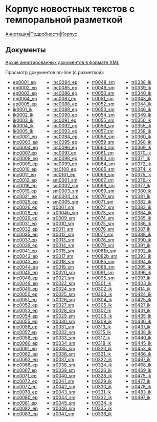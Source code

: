# Корпус новостных текстов с темпоральной разметкой

[Аннотация](https://yes2helen.github.io/RuTimeCor/index.html)|[Подробности](https://yes2helen.github.io/RuTimeCor/details.html)|[Корпус](https://yes2helen.github.io/RuTimeCor/files.html)

## Документы

[Архив аннотированных документов в формате XML](https://yes2helen.github.io/RuTimeCor/files/docs_xml.zip)

Просмотр документов on-line (с разметкой):

<ul style="columns: 4">
<li><a href="https:\\yes2helen.github.io\RuTimeCor\/files/ep0001_ep.html">ep0001_ep</a></li>
<li><a href="https:\\yes2helen.github.io\RuTimeCor\/files/ep0002_ep.html">ep0002_ep</a></li>
<li><a href="https:\\yes2helen.github.io\RuTimeCor\/files/ep0003_ep.html">ep0003_ep</a></li>
<li><a href="https:\\yes2helen.github.io\RuTimeCor\/files/ep0004_ep.html">ep0004_ep</a></li>
<li><a href="https:\\yes2helen.github.io\RuTimeCor\/files/ep0005_ep.html">ep0005_ep</a></li>
<li><a href="https:\\yes2helen.github.io\RuTimeCor\/files/ik0001_ik.html">ik0001_ik</a></li>
<li><a href="https:\\yes2helen.github.io\RuTimeCor\/files/ik0002_ik.html">ik0002_ik</a></li>
<li><a href="https:\\yes2helen.github.io\RuTimeCor\/files/ik0003_ik.html">ik0003_ik</a></li>
<li><a href="https:\\yes2helen.github.io\RuTimeCor\/files/ik0004_ik.html">ik0004_ik</a></li>
<li><a href="https:\\yes2helen.github.io\RuTimeCor\/files/ik0005_ik.html">ik0005_ik</a></li>
<li><a href="https:\\yes2helen.github.io\RuTimeCor\/files/inc0001_ep.html">inc0001_ep</a></li>
<li><a href="https:\\yes2helen.github.io\RuTimeCor\/files/inc0003_ep.html">inc0003_ep</a></li>
<li><a href="https:\\yes2helen.github.io\RuTimeCor\/files/inc0004_ep.html">inc0004_ep</a></li>
<li><a href="https:\\yes2helen.github.io\RuTimeCor\/files/inc0007_ep.html">inc0007_ep</a></li>
<li><a href="https:\\yes2helen.github.io\RuTimeCor\/files/inc0008_ep.html">inc0008_ep</a></li>
<li><a href="https:\\yes2helen.github.io\RuTimeCor\/files/inc0009_ep.html">inc0009_ep</a></li>
<li><a href="https:\\yes2helen.github.io\RuTimeCor\/files/inc0010_ep.html">inc0010_ep</a></li>
<li><a href="https:\\yes2helen.github.io\RuTimeCor\/files/inc0011_ep.html">inc0011_ep</a></li>
<li><a href="https:\\yes2helen.github.io\RuTimeCor\/files/inc0012_ep.html">inc0012_ep</a></li>
<li><a href="https:\\yes2helen.github.io\RuTimeCor\/files/inc0016_ep.html">inc0016_ep</a></li>
<li><a href="https:\\yes2helen.github.io\RuTimeCor\/files/inc0019_ep.html">inc0019_ep</a></li>
<li><a href="https:\\yes2helen.github.io\RuTimeCor\/files/inc0021_ep.html">inc0021_ep</a></li>
<li><a href="https:\\yes2helen.github.io\RuTimeCor\/files/inc0025_ep.html">inc0025_ep</a></li>
<li><a href="https:\\yes2helen.github.io\RuTimeCor\/files/inc0026_ep.html">inc0026_ep</a></li>
<li><a href="https:\\yes2helen.github.io\RuTimeCor\/files/inc0028_ep.html">inc0028_ep</a></li>
<li><a href="https:\\yes2helen.github.io\RuTimeCor\/files/inc0029_ep.html">inc0029_ep</a></li>
<li><a href="https:\\yes2helen.github.io\RuTimeCor\/files/inc0031_ep.html">inc0031_ep</a></li>
<li><a href="https:\\yes2helen.github.io\RuTimeCor\/files/inc0032_ep.html">inc0032_ep</a></li>
<li><a href="https:\\yes2helen.github.io\RuTimeCor\/files/inc0035_ep.html">inc0035_ep</a></li>
<li><a href="https:\\yes2helen.github.io\RuTimeCor\/files/inc0037_ep.html">inc0037_ep</a></li>
<li><a href="https:\\yes2helen.github.io\RuTimeCor\/files/inc0039_ep.html">inc0039_ep</a></li>
<li><a href="https:\\yes2helen.github.io\RuTimeCor\/files/inc0041_ep.html">inc0041_ep</a></li>
<li><a href="https:\\yes2helen.github.io\RuTimeCor\/files/inc0042_ep.html">inc0042_ep</a></li>
<li><a href="https:\\yes2helen.github.io\RuTimeCor\/files/inc0043_ep.html">inc0043_ep</a></li>
<li><a href="https:\\yes2helen.github.io\RuTimeCor\/files/inc0044_ep.html">inc0044_ep</a></li>
<li><a href="https:\\yes2helen.github.io\RuTimeCor\/files/inc0045_ep.html">inc0045_ep</a></li>
<li><a href="https:\\yes2helen.github.io\RuTimeCor\/files/inc0046_ep.html">inc0046_ep</a></li>
<li><a href="https:\\yes2helen.github.io\RuTimeCor\/files/inc0048_ep.html">inc0048_ep</a></li>
<li><a href="https:\\yes2helen.github.io\RuTimeCor\/files/inc0049_ep.html">inc0049_ep</a></li>
<li><a href="https:\\yes2helen.github.io\RuTimeCor\/files/inc0050_ep.html">inc0050_ep</a></li>
<li><a href="https:\\yes2helen.github.io\RuTimeCor\/files/inc0051_ep.html">inc0051_ep</a></li>
<li><a href="https:\\yes2helen.github.io\RuTimeCor\/files/inc0052_ep.html">inc0052_ep</a></li>
<li><a href="https:\\yes2helen.github.io\RuTimeCor\/files/inc0053_ep.html">inc0053_ep</a></li>
<li><a href="https:\\yes2helen.github.io\RuTimeCor\/files/inc0054_ep.html">inc0054_ep</a></li>
<li><a href="https:\\yes2helen.github.io\RuTimeCor\/files/inc0055_ep.html">inc0055_ep</a></li>
<li><a href="https:\\yes2helen.github.io\RuTimeCor\/files/inc0056_ep.html">inc0056_ep</a></li>
<li><a href="https:\\yes2helen.github.io\RuTimeCor\/files/inc0057_ep.html">inc0057_ep</a></li>
<li><a href="https:\\yes2helen.github.io\RuTimeCor\/files/inc0058_ep.html">inc0058_ep</a></li>
<li><a href="https:\\yes2helen.github.io\RuTimeCor\/files/inc0060_ep.html">inc0060_ep</a></li>
<li><a href="https:\\yes2helen.github.io\RuTimeCor\/files/inc0061_ep.html">inc0061_ep</a></li>
<li><a href="https:\\yes2helen.github.io\RuTimeCor\/files/inc0062_ep.html">inc0062_ep</a></li>
<li><a href="https:\\yes2helen.github.io\RuTimeCor\/files/inc0063_ep.html">inc0063_ep</a></li>
<li><a href="https:\\yes2helen.github.io\RuTimeCor\/files/inc0066_ep.html">inc0066_ep</a></li>
<li><a href="https:\\yes2helen.github.io\RuTimeCor\/files/inc0067_ep.html">inc0067_ep</a></li>
<li><a href="https:\\yes2helen.github.io\RuTimeCor\/files/inc0071_ep.html">inc0071_ep</a></li>
<li><a href="https:\\yes2helen.github.io\RuTimeCor\/files/inc0072_ep.html">inc0072_ep</a></li>
<li><a href="https:\\yes2helen.github.io\RuTimeCor\/files/inc0077_ep.html">inc0077_ep</a></li>
<li><a href="https:\\yes2helen.github.io\RuTimeCor\/files/inc0078_ep.html">inc0078_ep</a></li>
<li><a href="https:\\yes2helen.github.io\RuTimeCor\/files/inc0080_ep.html">inc0080_ep</a></li>
<li><a href="https:\\yes2helen.github.io\RuTimeCor\/files/inc0081_ep.html">inc0081_ep</a></li>
<li><a href="https:\\yes2helen.github.io\RuTimeCor\/files/inc0082_ep.html">inc0082_ep</a></li>
<li><a href="https:\\yes2helen.github.io\RuTimeCor\/files/inc0083_ep.html">inc0083_ep</a></li>
<li><a href="https:\\yes2helen.github.io\RuTimeCor\/files/inc0084_ep.html">inc0084_ep</a></li>
<li><a href="https:\\yes2helen.github.io\RuTimeCor\/files/inc0085_ep.html">inc0085_ep</a></li>
<li><a href="https:\\yes2helen.github.io\RuTimeCor\/files/inc0086_ep.html">inc0086_ep</a></li>
<li><a href="https:\\yes2helen.github.io\RuTimeCor\/files/inc0087_ep.html">inc0087_ep</a></li>
<li><a href="https:\\yes2helen.github.io\RuTimeCor\/files/inc0088_ep.html">inc0088_ep</a></li>
<li><a href="https:\\yes2helen.github.io\RuTimeCor\/files/inc0089_ep.html">inc0089_ep</a></li>
<li><a href="https:\\yes2helen.github.io\RuTimeCor\/files/inc0090_ep.html">inc0090_ep</a></li>
<li><a href="https:\\yes2helen.github.io\RuTimeCor\/files/inc0091_ep.html">inc0091_ep</a></li>
<li><a href="https:\\yes2helen.github.io\RuTimeCor\/files/inc0092_ep.html">inc0092_ep</a></li>
<li><a href="https:\\yes2helen.github.io\RuTimeCor\/files/inc0093_ep.html">inc0093_ep</a></li>
<li><a href="https:\\yes2helen.github.io\RuTimeCor\/files/inc0094_ep.html">inc0094_ep</a></li>
<li><a href="https:\\yes2helen.github.io\RuTimeCor\/files/inc0095_ep.html">inc0095_ep</a></li>
<li><a href="https:\\yes2helen.github.io\RuTimeCor\/files/inc0096_ep.html">inc0096_ep</a></li>
<li><a href="https:\\yes2helen.github.io\RuTimeCor\/files/inc0097_ep.html">inc0097_ep</a></li>
<li><a href="https:\\yes2helen.github.io\RuTimeCor\/files/inc0098_ep.html">inc0098_ep</a></li>
<li><a href="https:\\yes2helen.github.io\RuTimeCor\/files/inc0099_ep.html">inc0099_ep</a></li>
<li><a href="https:\\yes2helen.github.io\RuTimeCor\/files/inc0100_ep.html">inc0100_ep</a></li>
<li><a href="https:\\yes2helen.github.io\RuTimeCor\/files/inc0101_ep.html">inc0101_ep</a></li>
<li><a href="https:\\yes2helen.github.io\RuTimeCor\/files/sm0001_sm.html">sm0001_sm</a></li>
<li><a href="https:\\yes2helen.github.io\RuTimeCor\/files/sm0002_sm.html">sm0002_sm</a></li>
<li><a href="https:\\yes2helen.github.io\RuTimeCor\/files/sm0003_sm.html">sm0003_sm</a></li>
<li><a href="https:\\yes2helen.github.io\RuTimeCor\/files/sm0004_sm.html">sm0004_sm</a></li>
<li><a href="https:\\yes2helen.github.io\RuTimeCor\/files/sm0005_sm.html">sm0005_sm</a></li>
<li><a href="https:\\yes2helen.github.io\RuTimeCor\/files/tr0001_sm.html">tr0001_sm</a></li>
<li><a href="https:\\yes2helen.github.io\RuTimeCor\/files/tr0004b_sm.html">tr0004b_sm</a></li>
<li><a href="https:\\yes2helen.github.io\RuTimeCor\/files/tr0009_sm.html">tr0009_sm</a></li>
<li><a href="https:\\yes2helen.github.io\RuTimeCor\/files/tr0010_sm.html">tr0010_sm</a></li>
<li><a href="https:\\yes2helen.github.io\RuTimeCor\/files/tr0011_sm.html">tr0011_sm</a></li>
<li><a href="https:\\yes2helen.github.io\RuTimeCor\/files/tr0012_sm.html">tr0012_sm</a></li>
<li><a href="https:\\yes2helen.github.io\RuTimeCor\/files/tr0013_sm.html">tr0013_sm</a></li>
<li><a href="https:\\yes2helen.github.io\RuTimeCor\/files/tr0014_sm.html">tr0014_sm</a></li>
<li><a href="https:\\yes2helen.github.io\RuTimeCor\/files/tr0015_sm.html">tr0015_sm</a></li>
<li><a href="https:\\yes2helen.github.io\RuTimeCor\/files/tr0017_sm.html">tr0017_sm</a></li>
<li><a href="https:\\yes2helen.github.io\RuTimeCor\/files/tr0018_sm.html">tr0018_sm</a></li>
<li><a href="https:\\yes2helen.github.io\RuTimeCor\/files/tr0019_sm.html">tr0019_sm</a></li>
<li><a href="https:\\yes2helen.github.io\RuTimeCor\/files/tr0020_sm.html">tr0020_sm</a></li>
<li><a href="https:\\yes2helen.github.io\RuTimeCor\/files/tr0021_sm.html">tr0021_sm</a></li>
<li><a href="https:\\yes2helen.github.io\RuTimeCor\/files/tr0022_sm.html">tr0022_sm</a></li>
<li><a href="https:\\yes2helen.github.io\RuTimeCor\/files/tr0024_sm.html">tr0024_sm</a></li>
<li><a href="https:\\yes2helen.github.io\RuTimeCor\/files/tr0025_sm.html">tr0025_sm</a></li>
<li><a href="https:\\yes2helen.github.io\RuTimeCor\/files/tr0026_sm.html">tr0026_sm</a></li>
<li><a href="https:\\yes2helen.github.io\RuTimeCor\/files/tr0027_sm.html">tr0027_sm</a></li>
<li><a href="https:\\yes2helen.github.io\RuTimeCor\/files/tr0028_sm.html">tr0028_sm</a></li>
<li><a href="https:\\yes2helen.github.io\RuTimeCor\/files/tr0029_sm.html">tr0029_sm</a></li>
<li><a href="https:\\yes2helen.github.io\RuTimeCor\/files/tr0030_sm.html">tr0030_sm</a></li>
<li><a href="https:\\yes2helen.github.io\RuTimeCor\/files/tr0031_sm.html">tr0031_sm</a></li>
<li><a href="https:\\yes2helen.github.io\RuTimeCor\/files/tr0032_sm.html">tr0032_sm</a></li>
<li><a href="https:\\yes2helen.github.io\RuTimeCor\/files/tr0033_sm.html">tr0033_sm</a></li>
<li><a href="https:\\yes2helen.github.io\RuTimeCor\/files/tr0034_sm.html">tr0034_sm</a></li>
<li><a href="https:\\yes2helen.github.io\RuTimeCor\/files/tr0035_sm.html">tr0035_sm</a></li>
<li><a href="https:\\yes2helen.github.io\RuTimeCor\/files/tr0036_sm.html">tr0036_sm</a></li>
<li><a href="https:\\yes2helen.github.io\RuTimeCor\/files/tr0037_sm.html">tr0037_sm</a></li>
<li><a href="https:\\yes2helen.github.io\RuTimeCor\/files/tr0038_sm.html">tr0038_sm</a></li>
<li><a href="https:\\yes2helen.github.io\RuTimeCor\/files/tr0039_sm.html">tr0039_sm</a></li>
<li><a href="https:\\yes2helen.github.io\RuTimeCor\/files/tr0040_sm.html">tr0040_sm</a></li>
<li><a href="https:\\yes2helen.github.io\RuTimeCor\/files/tr0041_sm.html">tr0041_sm</a></li>
<li><a href="https:\\yes2helen.github.io\RuTimeCor\/files/tr0042_sm.html">tr0042_sm</a></li>
<li><a href="https:\\yes2helen.github.io\RuTimeCor\/files/tr0043_sm.html">tr0043_sm</a></li>
<li><a href="https:\\yes2helen.github.io\RuTimeCor\/files/tr0044_sm.html">tr0044_sm</a></li>
<li><a href="https:\\yes2helen.github.io\RuTimeCor\/files/tr0045_sm.html">tr0045_sm</a></li>
<li><a href="https:\\yes2helen.github.io\RuTimeCor\/files/tr0046_sm.html">tr0046_sm</a></li>
<li><a href="https:\\yes2helen.github.io\RuTimeCor\/files/tr0047_sm.html">tr0047_sm</a></li>
<li><a href="https:\\yes2helen.github.io\RuTimeCor\/files/tr0048_sm.html">tr0048_sm</a></li>
<li><a href="https:\\yes2helen.github.io\RuTimeCor\/files/tr0049_sm.html">tr0049_sm</a></li>
<li><a href="https:\\yes2helen.github.io\RuTimeCor\/files/tr0050_sm.html">tr0050_sm</a></li>
<li><a href="https:\\yes2helen.github.io\RuTimeCor\/files/tr0051_sm.html">tr0051_sm</a></li>
<li><a href="https:\\yes2helen.github.io\RuTimeCor\/files/tr0052_sm.html">tr0052_sm</a></li>
<li><a href="https:\\yes2helen.github.io\RuTimeCor\/files/tr0053_sm.html">tr0053_sm</a></li>
<li><a href="https:\\yes2helen.github.io\RuTimeCor\/files/tr0054_sm.html">tr0054_sm</a></li>
<li><a href="https:\\yes2helen.github.io\RuTimeCor\/files/tr0055_sm.html">tr0055_sm</a></li>
<li><a href="https:\\yes2helen.github.io\RuTimeCor\/files/tr0056_sm.html">tr0056_sm</a></li>
<li><a href="https:\\yes2helen.github.io\RuTimeCor\/files/tr0057_sm.html">tr0057_sm</a></li>
<li><a href="https:\\yes2helen.github.io\RuTimeCor\/files/tr0058_sm.html">tr0058_sm</a></li>
<li><a href="https:\\yes2helen.github.io\RuTimeCor\/files/tr0059_sm.html">tr0059_sm</a></li>
<li><a href="https:\\yes2helen.github.io\RuTimeCor\/files/tr0060_sm.html">tr0060_sm</a></li>
<li><a href="https:\\yes2helen.github.io\RuTimeCor\/files/tr0061_sm.html">tr0061_sm</a></li>
<li><a href="https:\\yes2helen.github.io\RuTimeCor\/files/tr0063_sm.html">tr0063_sm</a></li>
<li><a href="https:\\yes2helen.github.io\RuTimeCor\/files/tr0064_sm.html">tr0064_sm</a></li>
<li><a href="https:\\yes2helen.github.io\RuTimeCor\/files/tr0065_sm.html">tr0065_sm</a></li>
<li><a href="https:\\yes2helen.github.io\RuTimeCor\/files/tr0066_sm.html">tr0066_sm</a></li>
<li><a href="https:\\yes2helen.github.io\RuTimeCor\/files/tr0067_sm.html">tr0067_sm</a></li>
<li><a href="https:\\yes2helen.github.io\RuTimeCor\/files/tr0068_sm.html">tr0068_sm</a></li>
<li><a href="https:\\yes2helen.github.io\RuTimeCor\/files/tr0069_sm.html">tr0069_sm</a></li>
<li><a href="https:\\yes2helen.github.io\RuTimeCor\/files/tr0070_sm.html">tr0070_sm</a></li>
<li><a href="https:\\yes2helen.github.io\RuTimeCor\/files/tr0071_sm.html">tr0071_sm</a></li>
<li><a href="https:\\yes2helen.github.io\RuTimeCor\/files/tr0072_sm.html">tr0072_sm</a></li>
<li><a href="https:\\yes2helen.github.io\RuTimeCor\/files/tr0073_sm.html">tr0073_sm</a></li>
<li><a href="https:\\yes2helen.github.io\RuTimeCor\/files/tr0074_sm.html">tr0074_sm</a></li>
<li><a href="https:\\yes2helen.github.io\RuTimeCor\/files/tr0075_sm.html">tr0075_sm</a></li>
<li><a href="https:\\yes2helen.github.io\RuTimeCor\/files/tr0076_sm.html">tr0076_sm</a></li>
<li><a href="https:\\yes2helen.github.io\RuTimeCor\/files/tr0077_sm.html">tr0077_sm</a></li>
<li><a href="https:\\yes2helen.github.io\RuTimeCor\/files/tr0078_sm.html">tr0078_sm</a></li>
<li><a href="https:\\yes2helen.github.io\RuTimeCor\/files/tr0079_sm.html">tr0079_sm</a></li>
<li><a href="https:\\yes2helen.github.io\RuTimeCor\/files/tr0081b_sm.html">tr0081b_sm</a></li>
<li><a href="https:\\yes2helen.github.io\RuTimeCor\/files/tr0082b_sm.html">tr0082b_sm</a></li>
<li><a href="https:\\yes2helen.github.io\RuTimeCor\/files/tr0085_sm.html">tr0085_sm</a></li>
<li><a href="https:\\yes2helen.github.io\RuTimeCor\/files/tr0088_sm.html">tr0088_sm</a></li>
<li><a href="https:\\yes2helen.github.io\RuTimeCor\/files/tr0091_sm.html">tr0091_sm</a></li>
<li><a href="https:\\yes2helen.github.io\RuTimeCor\/files/tr0095_sm.html">tr0095_sm</a></li>
<li><a href="https:\\yes2helen.github.io\RuTimeCor\/files/tr0301_ik.html">tr0301_ik</a></li>
<li><a href="https:\\yes2helen.github.io\RuTimeCor\/files/tr0302_ik.html">tr0302_ik</a></li>
<li><a href="https:\\yes2helen.github.io\RuTimeCor\/files/tr0303_ik.html">tr0303_ik</a></li>
<li><a href="https:\\yes2helen.github.io\RuTimeCor\/files/tr0304_ik.html">tr0304_ik</a></li>
<li><a href="https:\\yes2helen.github.io\RuTimeCor\/files/tr0305_ik.html">tr0305_ik</a></li>
<li><a href="https:\\yes2helen.github.io\RuTimeCor\/files/tr0307_ik.html">tr0307_ik</a></li>
<li><a href="https:\\yes2helen.github.io\RuTimeCor\/files/tr0308_ik.html">tr0308_ik</a></li>
<li><a href="https:\\yes2helen.github.io\RuTimeCor\/files/tr0309_ik.html">tr0309_ik</a></li>
<li><a href="https:\\yes2helen.github.io\RuTimeCor\/files/tr0313_ik.html">tr0313_ik</a></li>
<li><a href="https:\\yes2helen.github.io\RuTimeCor\/files/tr0315_ik.html">tr0315_ik</a></li>
<li><a href="https:\\yes2helen.github.io\RuTimeCor\/files/tr0317_ik.html">tr0317_ik</a></li>
<li><a href="https:\\yes2helen.github.io\RuTimeCor\/files/tr0318_ik.html">tr0318_ik</a></li>
<li><a href="https:\\yes2helen.github.io\RuTimeCor\/files/tr0320_ik.html">tr0320_ik</a></li>
<li><a href="https:\\yes2helen.github.io\RuTimeCor\/files/tr0321_ik.html">tr0321_ik</a></li>
<li><a href="https:\\yes2helen.github.io\RuTimeCor\/files/tr0322_ik.html">tr0322_ik</a></li>
<li><a href="https:\\yes2helen.github.io\RuTimeCor\/files/tr0324_ik.html">tr0324_ik</a></li>
<li><a href="https:\\yes2helen.github.io\RuTimeCor\/files/tr0326_ik.html">tr0326_ik</a></li>
<li><a href="https:\\yes2helen.github.io\RuTimeCor\/files/tr0328_ik.html">tr0328_ik</a></li>
<li><a href="https:\\yes2helen.github.io\RuTimeCor\/files/tr0329_ik.html">tr0329_ik</a></li>
<li><a href="https:\\yes2helen.github.io\RuTimeCor\/files/tr0330_ik.html">tr0330_ik</a></li>
<li><a href="https:\\yes2helen.github.io\RuTimeCor\/files/tr0331_ik.html">tr0331_ik</a></li>
<li><a href="https:\\yes2helen.github.io\RuTimeCor\/files/tr0332_ik.html">tr0332_ik</a></li>
<li><a href="https:\\yes2helen.github.io\RuTimeCor\/files/tr0334_ik.html">tr0334_ik</a></li>
<li><a href="https:\\yes2helen.github.io\RuTimeCor\/files/tr0335_ik.html">tr0335_ik</a></li>
<li><a href="https:\\yes2helen.github.io\RuTimeCor\/files/tr0336_ik.html">tr0336_ik</a></li>
<li><a href="https:\\yes2helen.github.io\RuTimeCor\/files/tr0338_ik.html">tr0338_ik</a></li>
<li><a href="https:\\yes2helen.github.io\RuTimeCor\/files/tr0339_ik.html">tr0339_ik</a></li>
<li><a href="https:\\yes2helen.github.io\RuTimeCor\/files/tr0340_ik.html">tr0340_ik</a></li>
<li><a href="https:\\yes2helen.github.io\RuTimeCor\/files/tr0343_ik.html">tr0343_ik</a></li>
<li><a href="https:\\yes2helen.github.io\RuTimeCor\/files/tr0344_ik.html">tr0344_ik</a></li>
<li><a href="https:\\yes2helen.github.io\RuTimeCor\/files/tr0346_ik.html">tr0346_ik</a></li>
<li><a href="https:\\yes2helen.github.io\RuTimeCor\/files/tr0349_ik.html">tr0349_ik</a></li>
<li><a href="https:\\yes2helen.github.io\RuTimeCor\/files/tr0350_ik.html">tr0350_ik</a></li>
<li><a href="https:\\yes2helen.github.io\RuTimeCor\/files/tr0355_ik.html">tr0355_ik</a></li>
<li><a href="https:\\yes2helen.github.io\RuTimeCor\/files/tr0358_ik.html">tr0358_ik</a></li>
<li><a href="https:\\yes2helen.github.io\RuTimeCor\/files/tr0360_ik.html">tr0360_ik</a></li>
<li><a href="https:\\yes2helen.github.io\RuTimeCor\/files/tr0368_ik.html">tr0368_ik</a></li>
<li><a href="https:\\yes2helen.github.io\RuTimeCor\/files/tr0369_ik.html">tr0369_ik</a></li>
<li><a href="https:\\yes2helen.github.io\RuTimeCor\/files/tr0370_ik.html">tr0370_ik</a></li>
<li><a href="https:\\yes2helen.github.io\RuTimeCor\/files/tr0371_ik.html">tr0371_ik</a></li>
<li><a href="https:\\yes2helen.github.io\RuTimeCor\/files/tr0372_ik.html">tr0372_ik</a></li>
<li><a href="https:\\yes2helen.github.io\RuTimeCor\/files/tr0374_ik.html">tr0374_ik</a></li>
<li><a href="https:\\yes2helen.github.io\RuTimeCor\/files/tr0375_ik.html">tr0375_ik</a></li>
<li><a href="https:\\yes2helen.github.io\RuTimeCor\/files/tr0376_ik.html">tr0376_ik</a></li>
<li><a href="https:\\yes2helen.github.io\RuTimeCor\/files/tr0377_ik.html">tr0377_ik</a></li>
<li><a href="https:\\yes2helen.github.io\RuTimeCor\/files/tr0380_ik.html">tr0380_ik</a></li>
<li><a href="https:\\yes2helen.github.io\RuTimeCor\/files/tr0381_ik.html">tr0381_ik</a></li>
<li><a href="https:\\yes2helen.github.io\RuTimeCor\/files/tr0382_ik.html">tr0382_ik</a></li>
<li><a href="https:\\yes2helen.github.io\RuTimeCor\/files/tr0383_ik.html">tr0383_ik</a></li>
<li><a href="https:\\yes2helen.github.io\RuTimeCor\/files/tr0384_ik.html">tr0384_ik</a></li>
<li><a href="https:\\yes2helen.github.io\RuTimeCor\/files/tr0385_ik.html">tr0385_ik</a></li>
<li><a href="https:\\yes2helen.github.io\RuTimeCor\/files/tr0386_ik.html">tr0386_ik</a></li>
<li><a href="https:\\yes2helen.github.io\RuTimeCor\/files/tr0387_ik.html">tr0387_ik</a></li>
<li><a href="https:\\yes2helen.github.io\RuTimeCor\/files/tr0388_ik.html">tr0388_ik</a></li>
<li><a href="https:\\yes2helen.github.io\RuTimeCor\/files/tr0390_ik.html">tr0390_ik</a></li>
<li><a href="https:\\yes2helen.github.io\RuTimeCor\/files/tr0391_ik.html">tr0391_ik</a></li>
<li><a href="https:\\yes2helen.github.io\RuTimeCor\/files/tr0392_ik.html">tr0392_ik</a></li>
<li><a href="https:\\yes2helen.github.io\RuTimeCor\/files/tr0393_ik.html">tr0393_ik</a></li>
<li><a href="https:\\yes2helen.github.io\RuTimeCor\/files/tr0394_ik.html">tr0394_ik</a></li>
<li><a href="https:\\yes2helen.github.io\RuTimeCor\/files/tr0395_ik.html">tr0395_ik</a></li>
<li><a href="https:\\yes2helen.github.io\RuTimeCor\/files/tr0396_ik.html">tr0396_ik</a></li>
<li><a href="https:\\yes2helen.github.io\RuTimeCor\/files/tr0397_ik.html">tr0397_ik</a></li>
<li><a href="https:\\yes2helen.github.io\RuTimeCor\/files/tr0403_ik.html">tr0403_ik</a></li>
<li><a href="https:\\yes2helen.github.io\RuTimeCor\/files/tr0414_ik.html">tr0414_ik</a></li>
<li><a href="https:\\yes2helen.github.io\RuTimeCor\/files/tr0424_ik.html">tr0424_ik</a></li>
<li><a href="https:\\yes2helen.github.io\RuTimeCor\/files/tr0425_ik.html">tr0425_ik</a></li>
<li><a href="https:\\yes2helen.github.io\RuTimeCor\/files/tr0427_ik.html">tr0427_ik</a></li>
<li><a href="https:\\yes2helen.github.io\RuTimeCor\/files/tr0431_ik.html">tr0431_ik</a></li>
<li><a href="https:\\yes2helen.github.io\RuTimeCor\/files/tr0435_ik.html">tr0435_ik</a></li>
<li><a href="https:\\yes2helen.github.io\RuTimeCor\/files/tr0436_ik.html">tr0436_ik</a></li>
<li><a href="https:\\yes2helen.github.io\RuTimeCor\/files/tr0437_ik.html">tr0437_ik</a></li>
<li><a href="https:\\yes2helen.github.io\RuTimeCor\/files/tr0438_ik.html">tr0438_ik</a></li>
<li><a href="https:\\yes2helen.github.io\RuTimeCor\/files/tr0440_ik.html">tr0440_ik</a></li>
<li><a href="https:\\yes2helen.github.io\RuTimeCor\/files/tr0445_ik.html">tr0445_ik</a></li>
<li><a href="https:\\yes2helen.github.io\RuTimeCor\/files/tr0453_ik.html">tr0453_ik</a></li>
<li><a href="https:\\yes2helen.github.io\RuTimeCor\/files/tr0466_ik.html">tr0466_ik</a></li>
<li><a href="https:\\yes2helen.github.io\RuTimeCor\/files/tr0467_ik.html">tr0467_ik</a></li>
<li><a href="https:\\yes2helen.github.io\RuTimeCor\/files/tr0468_ik.html">tr0468_ik</a></li>
<li><a href="https:\\yes2helen.github.io\RuTimeCor\/files/tr0469_ik.html">tr0469_ik</a></li>
<li><a href="https:\\yes2helen.github.io\RuTimeCor\/files/tr0475_ik.html">tr0475_ik</a></li>
<li><a href="https:\\yes2helen.github.io\RuTimeCor\/files/tr0477_ik.html">tr0477_ik</a></li>
<li><a href="https:\\yes2helen.github.io\RuTimeCor\/files/tr0478_ik.html">tr0478_ik</a></li>
<li><a href="https:\\yes2helen.github.io\RuTimeCor\/files/tr0483_ik.html">tr0483_ik</a></li>
<li><a href="https:\\yes2helen.github.io\RuTimeCor\/files/tr0497_ik.html">tr0497_ik</a></li>
</ul>
